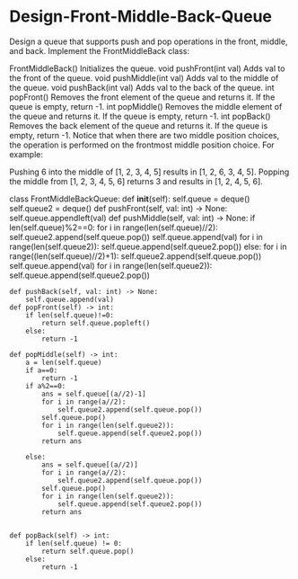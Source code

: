 # Design-Front-Middle-Back-Queue

Design a queue that supports push and pop operations in the front, middle, and back.
Implement the FrontMiddleBack class:

FrontMiddleBack() Initializes the queue.
void pushFront(int val) Adds val to the front of the queue.
void pushMiddle(int val) Adds val to the middle of the queue.
void pushBack(int val) Adds val to the back of the queue.
int popFront() Removes the front element of the queue and returns it. If the queue is empty, return -1.
int popMiddle() Removes the middle element of the queue and returns it. If the queue is empty, return -1.
int popBack() Removes the back element of the queue and returns it. If the queue is empty, return -1.
Notice that when there are two middle position choices, the operation is performed on the frontmost middle position choice. For example:

Pushing 6 into the middle of [1, 2, 3, 4, 5] results in [1, 2, 6, 3, 4, 5].
Popping the middle from [1, 2, 3, 4, 5, 6] returns 3 and results in [1, 2, 4, 5, 6].

class FrontMiddleBackQueue:
    def __init__(self):
        self.queue = deque()
        self.queue2 = deque()
    def pushFront(self, val: int) -> None:
        self.queue.appendleft(val)
    def pushMiddle(self, val: int) -> None:
        if len(self.queue)%2==0:
            for i in range(len(self.queue)//2):
                self.queue2.append(self.queue.pop())
            self.queue.append(val)
            for i in range(len(self.queue2)):
                self.queue.append(self.queue2.pop())
        else:
            for i in range((len(self.queue)//2)+1):
                self.queue2.append(self.queue.pop())
            self.queue.append(val)
            for i in range(len(self.queue2)):
                self.queue.append(self.queue2.pop())


    def pushBack(self, val: int) -> None:
        self.queue.append(val)
    def popFront(self) -> int:
        if len(self.queue)!=0:
            return self.queue.popleft()
        else:
            return -1
    
    def popMiddle(self) -> int:
        a = len(self.queue)
        if a==0:
            return -1
        if a%2==0:
            ans = self.queue[(a//2)-1]
            for i in range(a//2):
                self.queue2.append(self.queue.pop())
            self.queue.pop()
            for i in range(len(self.queue2)):
                self.queue.append(self.queue2.pop())
            return ans

        else:
            ans = self.queue[(a//2)]
            for i in range(a//2):
                self.queue2.append(self.queue.pop())
            self.queue.pop()
            for i in range(len(self.queue2)):
                self.queue.append(self.queue2.pop())
            return ans


    def popBack(self) -> int:
        if len(self.queue) != 0:
            return self.queue.pop()
        else:
            return -1
